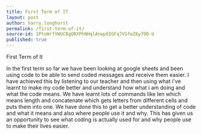 ```yaml
---
title: First Term of IT
layout: post
author: harry.longhurst
permalink: /first-term-of-it/
source-id: 1PtoWrfVWUCBgQRXPhNHqlAnwpOIGFq7VSfwZ6y70D-U
published: true
---
```

First Term of It

In the first term so far we have been looking at google sheets and been using code to be able to send coded messages and receive them easier. I have achieved this by listening to our teacher and then using what i've learnt to make my code better and understand how what i am doing and what the code means. We have learnt lots of commands like len which means length and concatenate which gets letters from different cells and puts them into one. We have done this to get a better understanding of code and what it means and also where people use it and why. This has given us an opportunity to see what coding is actually used for and why people use to make their lives easier.

